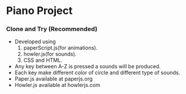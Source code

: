 # Piano Project

### Clone and Try (Recommended)
* Developed using 
  1. paperScript.js(for animations).
  2. howler.js(for sounds).
  3. CSS and HTML.
* Any key between A-Z is pressed a sounds will be produced.
* Each key make different color of circle and different type of sounds.
* Paper.js available at paperjs.org
* Howler.js available at howlerjs.com

